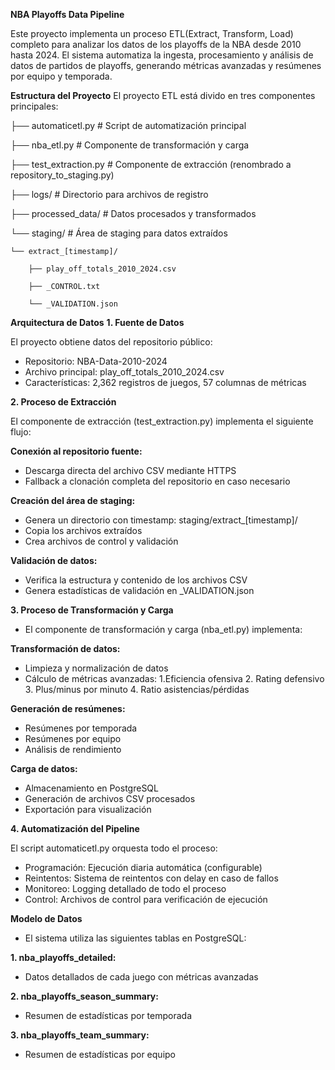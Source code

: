 **NBA Playoffs Data Pipeline**

Este proyecto implementa un proceso ETL(Extract, Transform, Load) completo para analizar los datos de los playoffs de la NBA desde 2010 hasta 2024. El sistema automatiza la ingesta, procesamiento y análisis de datos de partidos de playoffs, generando métricas avanzadas y resúmenes por equipo y temporada.

**Estructura del Proyecto**
El proyecto ETL está divido en tres componentes principales:


├── automaticetl.py        # Script de automatización principal

├── nba_etl.py             # Componente de transformación y carga 

├── test_extraction.py     # Componente de extracción (renombrado a repository_to_staging.py)

├── logs/                  # Directorio para archivos de registro

├── processed_data/        # Datos procesados y transformados

└── staging/               # Área de staging para datos extraídos

    └── extract_[timestamp]/
    
        ├── play_off_totals_2010_2024.csv
        
        ├── _CONTROL.txt
        
        └── _VALIDATION.json


**Arquitectura de Datos**
**1. Fuente de Datos**

El proyecto obtiene datos del repositorio público:

- Repositorio: NBA-Data-2010-2024
- Archivo principal: play_off_totals_2010_2024.csv
- Características: 2,362 registros de juegos, 57 columnas de métricas
  

**2. Proceso de Extracción**

El componente de extracción (test_extraction.py) implementa el siguiente flujo:

**Conexión al repositorio fuente:**

- Descarga directa del archivo CSV mediante HTTPS
- Fallback a clonación completa del repositorio en caso necesario


**Creación del área de staging:**

- Genera un directorio con timestamp: staging/extract_[timestamp]/
- Copia los archivos extraídos
- Crea archivos de control y validación


**Validación de datos:**

- Verifica la estructura y contenido de los archivos CSV
- Genera estadísticas de validación en _VALIDATION.json



**3. Proceso de Transformación y Carga**

- El componente de transformación y carga (nba_etl.py) implementa:

**Transformación de datos:**

- Limpieza y normalización de datos
- Cálculo de métricas avanzadas:
  1.Eficiencia ofensiva
  2. Rating defensivo
  3. Plus/minus por minuto
  4. Ratio asistencias/pérdidas


**Generación de resúmenes:**

- Resúmenes por temporada
- Resúmenes por equipo
- Análisis de rendimiento


**Carga de datos:**

- Almacenamiento en PostgreSQL
- Generación de archivos CSV procesados
- Exportación para visualización



**4. Automatización del Pipeline**

El script automaticetl.py orquesta todo el proceso:

- Programación: Ejecución diaria automática (configurable)
- Reintentos: Sistema de reintentos con delay en caso de fallos
- Monitoreo: Logging detallado de todo el proceso
- Control: Archivos de control para verificación de ejecución

**Modelo de Datos**

- El sistema utiliza las siguientes tablas en PostgreSQL:

**1. nba_playoffs_detailed:**

- Datos detallados de cada juego con métricas avanzadas


**2. nba_playoffs_season_summary:**

- Resumen de estadísticas por temporada


**3. nba_playoffs_team_summary:**

- Resumen de estadísticas por equipo
